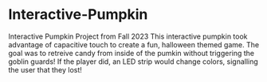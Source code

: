 # Interactive-Pumpkin
Interactive Pumpkin Project from Fall 2023
This interactive pumpkin took advantage of capacitive touch to create a fun, halloween themed game. The goal was to retreive candy from inside of the pumkin without triggering the goblin guards! If the player did, an LED strip would change colors, signalling the user that they lost! 
